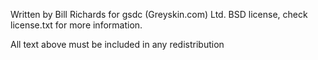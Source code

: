 
Written by Bill Richards for gsdc (Greyskin.com) Ltd. BSD license, check license.txt for more information. 

All text above must be included in any redistribution
